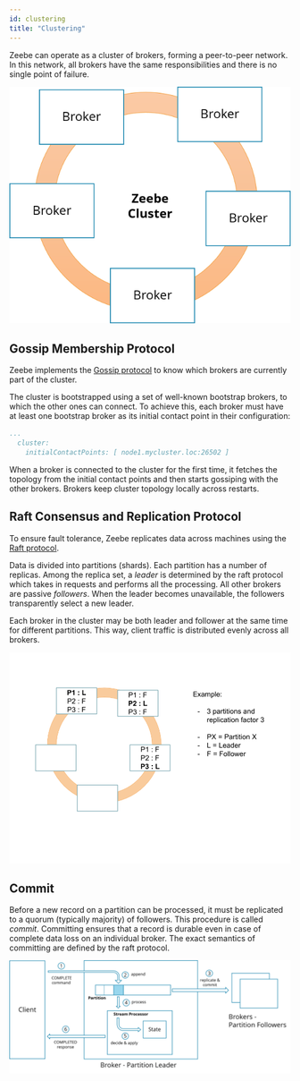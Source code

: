 ```yaml
---
id: clustering
title: "Clustering"
---
```


Zeebe can operate as a cluster of brokers, forming a peer-to-peer network.
In this network, all brokers have the same responsibilities and there is no single point of failure.

![cluster](assets/cluster.png)

## Gossip Membership Protocol

Zeebe implements the [Gossip protocol](https://en.wikipedia.org/wiki/Gossip_protocol) to know which brokers are currently part of the cluster.

The cluster is bootstrapped using a set of well-known bootstrap brokers, to which the other ones can connect. To achieve this, each broker must have at least one bootstrap broker as its initial contact point in their configuration:

```yaml
...
  cluster:
    initialContactPoints: [ node1.mycluster.loc:26502 ]
```

When a broker is connected to the cluster for the first time, it fetches the topology from the initial contact points and then starts gossiping with the other brokers. Brokers keep cluster topology locally across restarts.

## Raft Consensus and Replication Protocol

To ensure fault tolerance, Zeebe replicates data across machines using the [Raft protocol](https://en.wikipedia.org/wiki/Raft_(computer_science)).

Data is divided into partitions (shards). Each partition has a number of replicas. Among the replica set, a *leader* is determined by the raft protocol which takes in requests and performs all the processing. All other brokers are passive *followers*. When the leader becomes unavailable, the followers transparently select a new leader.

Each broker in the cluster may be both leader and follower at the same time for different partitions. This way, client traffic is distributed evenly across all brokers.

![cluster](assets/data-distribution.png)

## Commit

Before a new record on a partition can be processed, it must be replicated to a quorum (typically majority) of followers. This procedure is called *commit*. Committing ensures that a record is durable even in case of complete data loss on an individual broker. The exact semantics of committing are defined by the raft protocol.

![cluster](assets/commit.png)
